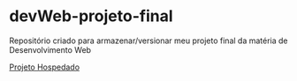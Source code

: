 # devWeb-projeto-final
 Repositório criado para armazenar/versionar meu projeto final da matéria de Desenvolvimento Web
 
[Projeto Hospedado](https://bb1u3.github.io/devWeb-projeto-final/index.html)
